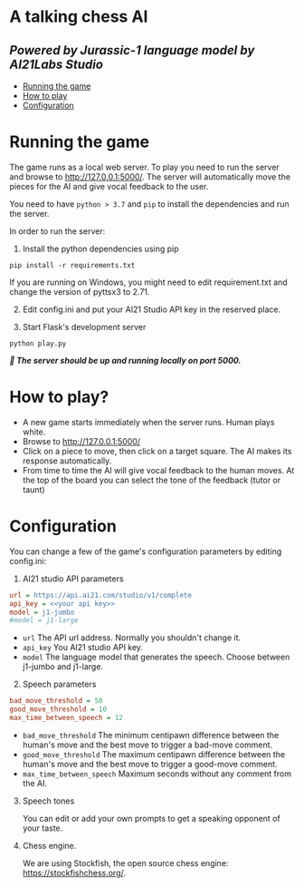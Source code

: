 
# A talking chess AI
 
## _Powered by Jurassic-1 language model by AI21Labs Studio_


- [Running the game](#running-the-game)
- [How to play](#how-to-play)
- [Configuration](#configuration)

# Running the game

The game runs as a local web server. To play you need to run the server and browse to http://127.0.0.1:5000/.
The server will automatically move the pieces for the AI and give vocal feedback to the user.

You need to have `python > 3.7` and `pip` to install the dependencies and run the server. 

In order to run the server:

1. Install the python dependencies using pip
```shell
pip install -r requirements.txt
```
If you are running on Windows, you might need to edit requirement.txt and change the version of pyttsx3 to 2.71.
 
2. Edit config.ini and put your AI21 Studio API key in the reserved place.


3. Start Flask's development server
```shell
python play.py
```
***🎉 The server should be up and running locally on port 5000.***

# How to play?

- A new game starts immediately when the server runs. Human plays white. 
- Browse to http://127.0.0.1:5000/
- Click on a piece to move, then click on a target square. The AI makes its response automatically.
- From time to time the AI will give vocal feedback to the human moves. At the top of the board you can select the tone of the feedback (tutor or taunt)

# Configuration

You can change a few of the game's configuration parameters by editing config.ini:

1. AI21 studio API parameters
```ini
url = https://api.ai21.com/studio/v1/complete
api_key = <<your api key>>
model = j1-jumbo
#model = j1-large
```
- `url` The API url address. Normally you shouldn't change it.
- `api_key` You AI21 studio API key.
- `model` The language model that generates the speech. Choose between j1-jumbo and j1-large. 

2. Speech parameters
```ini
bad_move_threshold = 50
good_move_threshold = 10
max_time_between_speech = 12
```
- `bad_move_threshold` The minimum centipawn difference between the human's move and the best move to trigger a bad-move comment. 
- `good_move_threshold` The maximum centipawn difference between the human's move and the best move to trigger a good-move comment.
- `max_time_between_speech` Maximum seconds without any comment from the AI.

3. Speech tones 

    You can edit or add your own prompts to get a speaking opponent of your taste.


4. Chess engine.

   We are using Stockfish, the open source chess engine: https://stockfishchess.org/.
